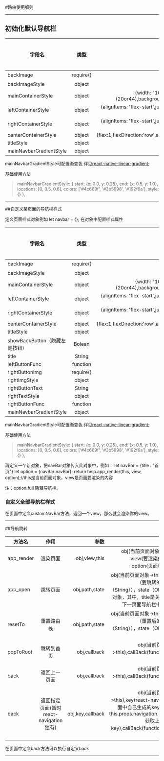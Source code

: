#路由使用细则
***
## 初始化默认导航栏
| 字段名        | 类型           | 默认值  |  是否必须|
| ------------- |:-------------:| -----:| -----:|
|backImage      |require() |左侧图片|No|
|backImageStyle | object      |  {wight：24，height：24}|No|
| mainContainerStyle | object      |  {width: "100%",height: 44 + (20or44),paddingTop:(20or44),backgroundColor: "#c7c7c7",flexDirection: 'row'}  | No|
| leftContainerStyle | object      | {alignItems: 'flex-start',justifyContent: 'center',paddingHorizontal: 10,width: 44,}   | No|
| rightContainerStyle | object      | {alignItems: 'flex-start',justifyContent: 'center',paddingHorizontal: 10,width: 44,   | No|
| centerContainerStyle | object     |{flex:1,flexDirection:'row',alignItems:'center',justifyContent:'center'}  | No|
| titleStyle | object      |   { fontSize: 18,color: "#fff",} | No|
| mainNavbarGradientStyle | object      | {}   | No|

mainNavbarGradientStyle可配置渐变色 详见[react-native-linear-gradient](https://github.com/react-native-community/react-native-linear-gradient);

基础使用方法
>mainNavbarGradientStyle: {
        start: {x: 0.0, y: 0.25},
        end: {x: 0.5, y: 1.0},
        locations: [0, 0.5, 0.6],
        colors: ['#4c669f', '#3b5998', '#192f6a'],
        style: {}
},
***
##自定义某页面的导航栏样式

定义页面样式对象例如 let navbar = {};
在对象中配置样式属性

| 字段名        | 类型           | 默认值  |  是否必须|
| ------------- |:-------------:| -----:| -----:|
| backImage      |require() |左侧图片|No|
| backImageStyle | object      |  {wight：24，height：24}|No|
| mainContainerStyle | object      |  {width: "100%",height: 44 + (20or44),paddingTop:(20or44),backgroundColor: "#c7c7c7",flexDirection: 'row'}  | No|
| leftContainerStyle | object      | {alignItems: 'flex-start',justifyContent: 'center',paddingHorizontal: 10,width: 44,}   | No|
| rightContainerStyle | object      | {alignItems: 'flex-start',justifyContent: 'center',paddingHorizontal: 10,width: 44,   | No|
| centerContainerStyle | object     |{flex:1,flexDirection:'row',alignItems:'center',justifyContent:'center'}  | No|
| titleStyle | object      |   { fontSize: 18,color: "#fff",} | No|
| showBackButton（隐藏左侧按钮） | Bolean      | true   | No|
| title | String      | ""   | No|
| leftButtonFunc | function      | back()   | No|
| rightButtonImg | require()       | undefined   | No|
| rightImgStyle | object     | undefined  | No|
| rightButtonText | String      | undefined   | No|
| rightTextStyle | object      | undefined   | No|
| rightButtonFunc | function      | undefined  | No|
| mainNavbarGradientStyle | object      | {}   | No|

mainNavbarGradientStyle可配置渐变色 详见[react-native-linear-gradient](https://github.com/react-native-community/react-native-linear-gradient);

基础使用方法
>mainNavbarGradientStyle: {
        start: {x: 0.0, y: 0.25},
        end: {x: 0.5, y: 1.0},
        locations: [0, 0.5, 0.6],
        colors: ['#4c669f', '#3b5998', '#192f6a'],
        style: {}
},

再定义一个新对象，把navBar对象传入此对象中，例如：
let navBar = {title : "首页"}
let option = {navBar:navBar};
return help.app_render(this, view, option);//this是当前页面对象，view是页面要渲染的内容

注：option.full 隐藏导航栏。

### 自定义全部导航栏样式
在页面中定义customNavBar方法，返回一个view，那么就会渲染你的view。
***

##导航跳转

|  方法名        | 作用           | 参数 |参数介绍|
| ------------- |:-------------:| -----:|-----:|
  app_render      |渲染页面 |obj,view,this|obj(当前页面对象->this)，view(要渲染的内容)，option(页面可配置项)|
|app_open      |跳转页面 |obj,path,state|obj(当前页面对象->this)，path（要跳转的页面key（String）），state（Object参数对象，其中，title是关键字，是下一页面导航栏中的title）|
| resetTo      |重置路由栈|obj,path,state|obj(当前页面对象->this)，path（重置后的首页key（String）），state（Object参数对象)|
|popToRoot|跳转到首页 |obj,callback|obj(当前页面对象->this),callBack(function)回调函数|
| back      |返回上一页面|obj,callback |obj(当前页面对象->this),callBack(function)回调函数|
| back      |返回指定页面(暂时react-navigation独有)|obj,key,callback |obj(当前页面对象->this),key(react-navigation页面中自己生成的key，要通过this.props.navigation.state.key获取上一页面的key),callBack(function)回调函数|


在页面中定义back方法可以执行自定义back
***

